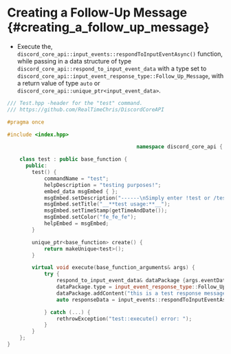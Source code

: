 Creating a Follow-Up Message {#creating_a_follow_up_message}
============
- Execute the, `discord_core_api::input_events::respondToInputEventAsync()` function, while passing in a data structure of type `discord_core_api::respond_to_input_event_data` with a type set	to `discord_core_api::input_event_response_type::Follow_Up_Message`, with a return value of type `auto` or `discord_core_api::unique_ptr<input_event_data>`.

```cpp
/// Test.hpp -header for the "test" command.
/// https://github.com/RealTimeChris/DiscordCoreAPI

#pragma once

#include <index.hpp>

										  namespace discord_core_api {

	class test : public base_function {
	  public:
		test() {
			commandName = "test";
			helpDescription = "testing purposes!";
			embed_data msgEmbed { };
			msgEmbed.setDescription("------\nSimply enter !test or /test!\n------");
			msgEmbed.setTitle("__**test usage:**__");
			msgEmbed.setTimeStamp(getTimeAndDate());
			msgEmbed.setColor("fe_fe_fe");
			helpEmbed = msgEmbed;
		}

		unique_ptr<base_function> create() {
			return makeUnique<test>();
		}

		virtual void execute(base_function_arguments& args) {
			try {
				respond_to_input_event_data& dataPackage {args.eventData};
				dataPackage.type = input_event_response_type::Follow_Up_Message;
				dataPackage.addContent("this is a test response message!");
				auto responseData = input_events::respondToInputEventAsync(dataPackage);

			} catch (...) {
				rethrowException("test::execute() error: ");
			}
		}
	};
}
```
